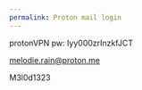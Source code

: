 ```yaml
---
permalink: Proton mail login
---
```

protonVPN pw:
Iyy000zrInzkfJCT


[melodie.rain@proton.me](mailto:melodie.rain@proton.me)

M3l0d1323